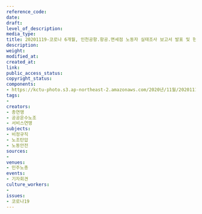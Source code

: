 ```yaml
---
reference_code: 
date: 
draft: 
level_of_description: 
media_type: 
title: 20201119-코로나 6개월, 인천공항.항공.면세점 노동자 실태조사 보고서 발표 및 현장 증언
description: 
weight: 
modified_at: 
created_at: 
link: 
public_access_status: 
copyright_status: 
components:
- https://kctu-photo.s3.ap-northeast-2.amazonaws.com/2020년/11월/20201119-코로나+6개월,+인천공항.항공.면세점+노동자+실태조사+보고서+발표+및+현장+증언/_1DX0045.jpg
tags:
- 
creators:
- 총연맹
- 공공운수노조
- 서비스연맹
subjects:
- 비정규직
- 노조탄압
- 노동안전
sources:
- 
venues:
- 민주노총
events:
- 기자회견
culture_workers:
- 
issues:
- 코로나19
---
```

